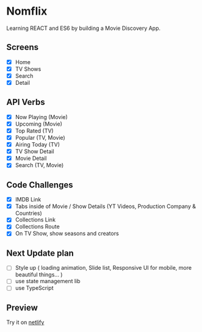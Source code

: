 # Nomflix

Learning REACT and ES6 by building a Movie Discovery App.

## Screens

- [x] Home
- [x] TV Shows
- [x] Search
- [x] Detail

## API Verbs

- [x] Now Playing (Movie)
- [x] Upcoming (Movie)
- [x] Top Rated (TV)
- [x] Popular (TV, Movie)
- [x] Airing Today (TV)
- [x] TV Show Detail
- [x] Movie Detail
- [x] Search (TV, Movie)

## Code Challenges

- [x] IMDB Link
- [x] Tabs inside of Movie / Show Details (YT Videos, Production Company & Countries)
- [x] Collections Link
- [x] Collections Route
- [x] On TV Show, show seasons and creators

## Next Update plan

- [ ] Style up ( loading animation, Slide list, Responsive UI for mobile, more beautiful things... )
- [ ] use state management lib
- [ ] use TypeScript

## Preview

Try it on [netlify](https://stupefied-albattani-23ddbe.netlify.app/)
